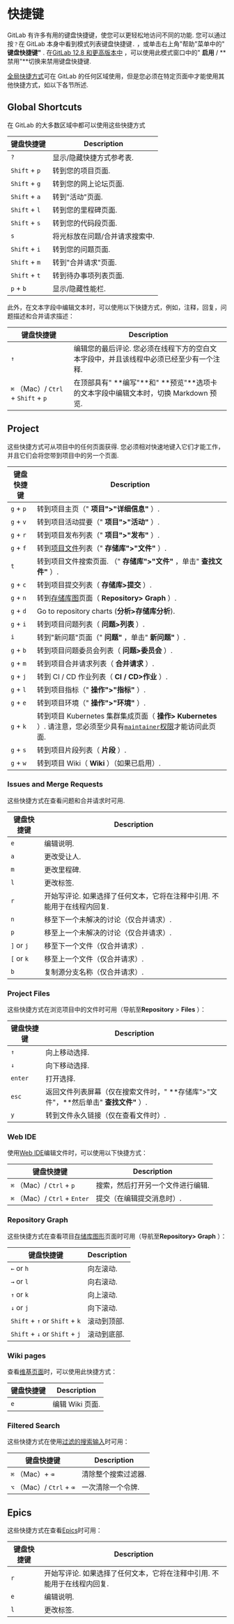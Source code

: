 # 快捷键[](#快捷键 "Permalink")

GitLab 有许多有用的键盘快捷键，使您可以更轻松地访问不同的功能. 您可以通过按`？`在 GitLab 本身中看到模式列表键盘快捷键`.` ，或单击右上角"帮助"菜单中的" **键盘快捷键"** . 在[GitLab 12.8 和更高版本中](https://gitlab.com/gitlab-org/gitlab/-/issues/22113) ，可以使用此模式窗口中的" **启用** / **禁用"**切换来禁用键盘快捷键.

[全局快捷方式](#global-shortcuts)可在 GitLab 的任何区域使用，但是您必须在特定页面中才能使用其他快捷方式，如以下各节所述.

## Global Shortcuts[](#global-shortcuts "Permalink")

在 GitLab 的大多数区域中都可以使用这些快捷方式

| 键盘快捷键 | Description |
| --- | --- |
| `?` | 显示/隐藏快捷方式参考表. |
| `Shift` + `p` | 转到您的项目页面. |
| `Shift` + `g` | 转到您的网上论坛页面. |
| `Shift` + `a` | 转到"活动"页面. |
| `Shift` + `l` | 转到您的里程碑页面. |
| `Shift` + `s` | 转到您的代码段页面. |
| `s` | 将光标放在问题/合并请求搜索中. |
| `Shift` + `i` | 转到您的问题页面. |
| `Shift` + `m` | 转到"合并请求"页面. |
| `Shift` + `t` | 转到待办事项列表页面. |
| `p` + `b` | 显示/隐藏性能栏. |

此外，在文本字段中编辑文本时，可以使用以下快捷方式，例如，注释，回复，问题描述和合并请求描述：

| 键盘快捷键 | Description |
| --- | --- |
| `↑` | 编辑您的最后评论. 您必须在线程下方的空白文本字段中，并且该线程中必须已经至少有一个注释. |
| `⌘` （Mac）/ `Ctrl` + `Shift` + `p` | 在顶部具有" **编写"**和" **预览"**选项卡的文本字段中编辑文本时，切换 Markdown 预览. |

## Project[](#project "Permalink")

这些快捷方式可从项目中的任何页面获得. 您必须相对快速地键入它们才能工作，并且它们会将您带到项目中的另一个页面.

| 键盘快捷键 | Description |
| --- | --- |
| `g` + `p` | 转到项目主页（" **项目">"详细信息"** ）. |
| `g` + `v` | 转到项目活动提要（" **项目">"活动"** ）. |
| `g` + `r` | 转到项目发布列表（" **项目">"发布"** ）. |
| `g` + `f` | 转到[项目文件](#project-files)列表（" **存储库">"文件"** ）. |
| `t` | 转到项目文件搜索页面. （" **存储库">"文件"** ，单击" **查找文件"** ）. |
| `g` + `c` | 转到项目提交列表（ **存储库>提交** ）. |
| `g` + `n` | 转到[存储库图](#repository-graph)页面（ **Repository> Graph** ）. |
| `g` + `d` | Go to repository charts (**分析>存储库分析**). |
| `g` + `i` | 转到项目问题列表（ **问题>列表** ）. |
| `i` | 转到"新问题"页面（" **问题"** ，单击" **新问题"** ）. |
| `g` + `b` | 转到项目问题委员会列表（ **问题>委员会** ）. |
| `g` + `m` | 转到项目合并请求列表（ **合并请求** ）. |
| `g` + `j` | 转到 CI / CD 作业列表（ **CI / CD>作业** ）. |
| `g` + `l` | 转到项目指标（" **操作">"指标"** ）. |
| `g` + `e` | 转到项目环境（" **操作">"环境"** ）. |
| `g` + `k` | 转到项目 Kubernetes 集群集成页面（ **操作> Kubernetes** ）. 请注意，您必须至少具有[`maintainer`权限](permissions.html)才能访问此页面. |
| `g` + `s` | 转到项目片段列表（ **片段** ）. |
| `g` + `w` | 转到项目 Wiki（ **Wiki** ）（如果已启用）. |

### Issues and Merge Requests[](#issues-and-merge-requests "Permalink")

这些快捷方式在查看问题和合并请求时可用.

| 键盘快捷键 | Description |
| --- | --- |
| `e` | 编辑说明. |
| `a` | 更改受让人. |
| `m` | 更改里程碑. |
| `l` | 更改标签. |
| `r` | 开始写评论. 如果选择了任何文本，它将在注释中引用. 不能用于在线程内回复. |
| `n` | 移至下一个未解决的讨论（仅合并请求）. |
| `p` | 移至上一个未解决的讨论（仅合并请求）. |
| `]` or `j` | 移至下一个文件（仅合并请求）. |
| `[` or `k` | 移至上一个文件（仅合并请求）. |
| `b` | 复制源分支名称（仅合并请求）. |

### Project Files[](#project-files "Permalink")

这些快捷方式在浏览项目中的文件时可用（导航至**Repository** > **Files** ）：

| 键盘快捷键 | Description |
| --- | --- |
| `↑` | 向上移动选择. |
| `↓` | 向下移动选择. |
| `enter` | 打开选择. |
| `esc` | 返回文件列表屏幕（仅在搜索文件时，" **存储库">"文件"，**然后单击" **查找文件"** ）. |
| `y` | 转到文件永久链接（仅在查看文件时）. |

### Web IDE[](#web-ide "Permalink")

使用[Web IDE](project/web_ide/index.html)编辑文件时，可以使用以下快捷方式：

| 键盘快捷键 | Description |
| --- | --- |
| `⌘` （Mac）/ `Ctrl` + `p` | 搜索，然后打开另一个文件进行编辑. |
| `⌘` （Mac）/ `Ctrl` + `Enter` | 提交（在编辑提交消息时）. |

### Repository Graph[](#repository-graph "Permalink")

这些快捷方式在查看项目[存储库图形](project/repository/index.html#repository-graph)页面时可用（导航至**Repository> Graph** ）：

| 键盘快捷键 | Description |
| --- | --- |
| `←` or `h` | 向左滚动. |
| `→` or `l` | 向右滚动. |
| `↑` or `k` | 向上滚动. |
| `↓` or `j` | 向下滚动. |
| `Shift` + `↑` or `Shift` + `k` | 滚动到顶部. |
| `Shift` + `↓` or `Shift` + `j` | 滚动到底部. |

### Wiki pages[](#wiki-pages "Permalink")

查看[维基页面](project/wiki/index.html)时，可以使用此快捷方式：

| 键盘快捷键 | Description |
| --- | --- |
| `e` | 编辑 Wiki 页面. |

### Filtered Search[](#filtered-search "Permalink")

这些快捷方式在使用[过滤的搜索输入](search/index.html)时可用：

| 键盘快捷键 | Description |
| --- | --- |
| `⌘` （Mac）+ `⌫` | 清除整个搜索过滤器. |
| `⌥` （Mac）/ `Ctrl` + `⌫` | 一次清除一个令牌. |

## Epics[](#epics-ultimate "Permalink")

这些快捷方式在查看[Epics](group/epics/index.html)时可用：

| 键盘快捷键 | Description |
| --- | --- |
| `r` | 开始写评论. 如果选择了任何文本，它将在注释中引用. 不能用于在线程内回复. |
| `e` | 编辑说明. |
| `l` | 更改标签. |